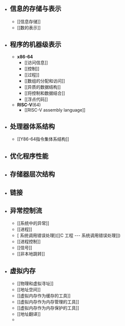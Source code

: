 - ## 信息的存储与表示
	- [[信息存储]]
	- [[数的表示]]
- ## 程序的机器级表示
	- **x86-64**
		- [[访问信息]]
		- [[控制]]
		- [[过程]]
		- [[数组的分配和访问]]
		- [[异质的数据结构]]
		- [[将控制和数据结合]]
		- [[浮点代码]]
	- **RISC-V**(64)
		- [[RISC-V assembly language]]
- ## 处理器体系结构
	- [[Y86-64指令集体系结构]]
- ## 优化程序性能
- ## 存储器层次结构
- ## 链接
- ## 异常控制流
	- [[系统中的异常]]
	- [[进程]]
	- [ 系统调用错误处理]([[C 工程 --- 系统调用错误处理]])
	- [[进程控制]]
	- [[信号]]
	- [[非本地跳转]]
- ## 虚拟内存
	- [[物理和虚拟寻址]]
	- [[地址空间]]
	- [[虚拟内存作为缓存的工具]]
	- [[虚拟内存作为内存管理的工具]]
	- [[虚拟内存作为内存保护的工具]]
	- [[地址翻译]]
	-